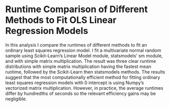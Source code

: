 # Runtime Comparison of Different Methods to Fit OLS Linear Regression Models

In this analysis I compare the runtimes of different methods to fit an ordinary least squares regression model. I fit a multivariate normal random sample using Scikit-Learn’s Linear Model module, statsmodels’ sm module, and with simple matrix multiplication. The result was three clear runtime distributions with simple matrix multiplication having the fastest mean runtime, followed by the Scikit-Learn then statsmodels methods. The results suggest that the most computationally efficient method for fitting ordinary least squares regression models with 0 intercept is using Numpy’s vectorized matrix multiplication. However, in practice, the average runtimes differ by hundredths of seconds so the relevant efficiency gains may be negligible.
